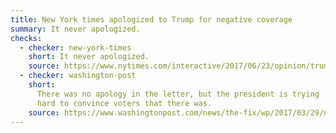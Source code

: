 ```yaml
---
title: New York times apologized to Trump for negative coverage
summary: It never apologized.
checks:
  - checker: new-york-times
    short: It never apologized.
    source: https://www.nytimes.com/interactive/2017/06/23/opinion/trumps-lies.html
  - checker: washington-post
    short:
      There was no apology in the letter, but the president is trying
      hard to convince voters that there was.
    source: https://www.washingtonpost.com/news/the-fix/wp/2017/03/29/no-the-new-york-times-did-not-apologize-because-its-trump-coverage-was-so-wrong/
---
```

